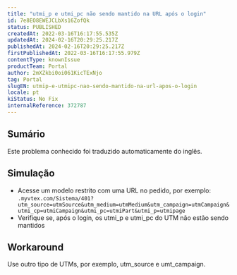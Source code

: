 ```yaml
---
title: "utmi_p e utmi_pc não sendo mantido na URL após o login"
id: 7e8EO8EWEJCLbXs16ZofQk
status: PUBLISHED
createdAt: 2022-03-16T16:17:55.535Z
updatedAt: 2024-02-16T20:29:25.217Z
publishedAt: 2024-02-16T20:29:25.217Z
firstPublishedAt: 2022-03-16T16:17:55.979Z
contentType: knownIssue
productTeam: Portal
author: 2mXZkbi0oi061KicTExNjo
tag: Portal
slugEN: utmip-e-utmipc-nao-sendo-mantido-na-url-apos-o-login
locale: pt
kiStatus: No Fix
internalReference: 372787
---
```


## Sumário

<div class="alert alert-info">
  <p>Este problema conhecido foi traduzido automaticamente do inglês.</p>
</div>



## Simulação


- Acesse um modelo restrito com uma URL no pedido, por exemplo: `.myvtex.com/Sistema/401?utm_source=utmSource&utm_medium=utmMedium&utm_campaign=utmCampaign&utmi_cp=utmiCampaign&utmi_pc=utmiPart&utmi_p=utmipage`
- Verifique se, após o login, os utmi_p e utmi_pc do UTM não estão sendo mantidos



## Workaround


Use outro tipo de UTMs, por exemplo, utm_source e umt_campaign.

